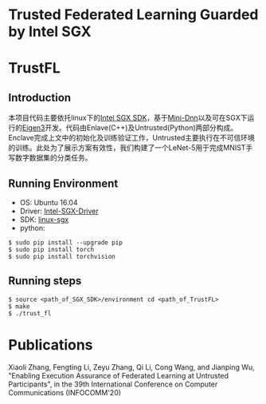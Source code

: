 Trusted Federated Learning Guarded by Intel SGX
===============================================

# TrustFL

Introduction
------------




本项目代码主要依托linux下的[Intel SGX SDK](https://github.com/intel/linux-sgx)，基于[Mini-Dnn](https://github.com/iamhankai/mini-dnn-cpp)以及可在SGX下运行的[Eigen3](https://github.com/ftramer/slalom/tree/master/Include/eigen3_sgx)开发。代码由Enlave(C++)及Untrusted(Python)两部分构成。Enclave完成上文中的初始化及训练验证工作，Untrusted主要执行在不可信环境的训练。此处为了展示方案有效性，我们构建了一个LeNet-5用于完成MNIST手写数字数据集的分类任务。



Running Environment
-------------------
- OS: Ubuntu 16.04
- Driver: [Intel-SGX-Driver](https://github.com/01org/linux-sgx-driver)
- SDK: [linux-sgx](https://github.com/intel/linux-sgx/blob/master/README.md)
- python:
```shell
$ sudo pip install --upgrade pip
$ sudo pip install torch
$ sudo pip install torchvision
```

Running steps
-------------------
```shell
$ source <path_of_SGX_SDK>/environment cd <path_of_TrustFL>
$ make
$ ./trust_fl
```
# Publications

Xiaoli Zhang, Fengting Li, Zeyu Zhang, Qi Li, Cong Wang, and Jianping Wu, "Enabling Execution Assurance of Federated Learning at Untrusted Participants", in the 39th International Conference on Computer Communications (INFOCOMM'20)
